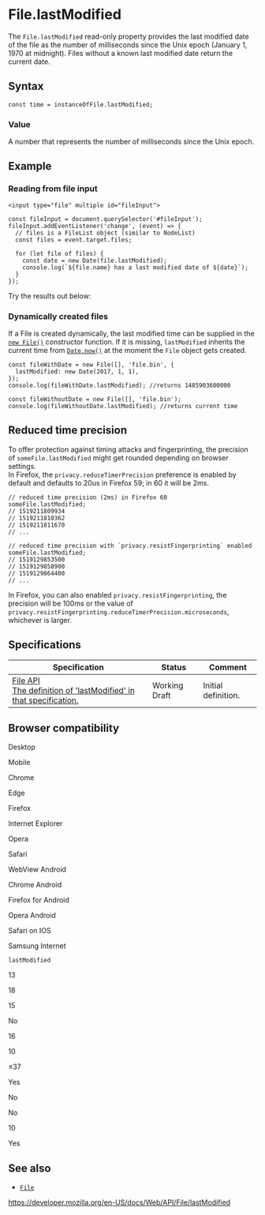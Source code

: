# File.lastModified

The `File.lastModified` read-only property provides the last modified date of the file as the number of milliseconds since the Unix epoch (January 1, 1970 at midnight). Files without a known last modified date return the current date.

## Syntax

    const time = instanceOfFile.lastModified;

### Value

A number that represents the number of milliseconds since the Unix epoch.

## Example

### Reading from file input

    <input type="file" multiple id="fileInput">

    const fileInput = document.querySelector('#fileInput');
    fileInput.addEventListener('change', (event) => {
      // files is a FileList object (similar to NodeList)
      const files = event.target.files;

      for (let file of files) {
        const date = new Date(file.lastModified);
        console.log(`${file.name} has a last modified date of ${date}`);
      }
    });

Try the results out below:

### Dynamically created files

If a File is created dynamically, the last modified time can be supplied in the [`new File()`](file) constructor function. If it is missing, `lastModified` inherits the current time from [`Date.now()`](https://developer.mozilla.org/en-US/docs/Web/JavaScript/Reference/Global_Objects/Date/now) at the moment the `File` object gets created.

    const fileWithDate = new File([], 'file.bin', {
      lastModified: new Date(2017, 1, 1),
    });
    console.log(fileWithDate.lastModified); //returns 1485903600000

    const fileWithoutDate = new File([], 'file.bin');
    console.log(fileWithoutDate.lastModified); //returns current time

## Reduced time precision

To offer protection against timing attacks and fingerprinting, the precision of `someFile.lastModified` might get rounded depending on browser settings.  
In Firefox, the `privacy.reduceTimerPrecision` preference is enabled by default and defaults to 20us in Firefox 59; in 60 it will be 2ms.

    // reduced time precision (2ms) in Firefox 60
    someFile.lastModified;
    // 1519211809934
    // 1519211810362
    // 1519211811670
    // ...

    // reduced time precision with `privacy.resistFingerprinting` enabled
    someFile.lastModified;
    // 1519129853500
    // 1519129858900
    // 1519129864400
    // ...

In Firefox, you can also enabled `privacy.resistFingerprinting`, the precision will be 100ms or the value of `privacy.resistFingerprinting.reduceTimerPrecision.microseconds`, whichever is larger.

## Specifications

<table><thead><tr class="header"><th>Specification</th><th>Status</th><th>Comment</th></tr></thead><tbody><tr class="odd"><td><a href="https://w3c.github.io/FileAPI/#file-attrs">File API<br />
<span class="small">The definition of 'lastModified' in that specification.</span></a></td><td><span class="spec-wd">Working Draft</span></td><td>Initial definition.</td></tr></tbody></table>

## Browser compatibility

Desktop

Mobile

Chrome

Edge

Firefox

Internet Explorer

Opera

Safari

WebView Android

Chrome Android

Firefox for Android

Opera Android

Safari on IOS

Samsung Internet

`lastModified`

13

18

15

No

16

10

≤37

Yes

No

No

10

Yes

## See also

- [`File`](../file)

<a href="https://developer.mozilla.org/en-US/docs/Web/API/File/lastModified" class="_attribution-link">https://developer.mozilla.org/en-US/docs/Web/API/File/lastModified</a>

